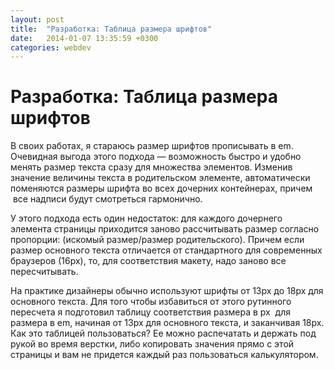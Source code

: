 ```yaml
---
layout: post
title:  "Разработка: Таблица размера шрифтов"
date:   2014-01-07 13:35:59 +0300
categories: webdev
---
```

# Разработка: Таблица размера шрифтов
<p dir="ltr"><span>В своих работах, я стараюсь размер шрифтов прописывать в em. Очевидная выгода этого подхода — возможность быстро и удобно менять размер текста сразу для множества элементов. Изменив значение величины текста в родительском элементе, автоматически поменяются размеры шрифта во всех дочерних контейнерах, причем  все надписи будут смотреться гармонично.</span></p>
<p dir="ltr"><span>У этого подхода есть один недостаток: для каждого дочернего элемента страницы приходится заново рассчитывать размер согласно пропорции: (искомый размер/размер родительского). Причем если размер основного текста отличается от стандартного для современных браузеров (16px), то, для соответствия макету, надо заново все пересчитывать.</span></p>
<p><span id="docs-internal-guid-5007741c-6cf1-8fd2-9631-6dc782a17225"><span>На практике дизайнеры обычно используют шрифты от 13px до 18px для основного текста. Для того чтобы избавиться от этого рутинного пересчета я подготовил таблицу соответствия размера в px  для размера в em, начиная от 13px для основного текста, и заканчивая </span><span>18px</span><span>. Как это таблицей пользоваться? Ее можно распечатать и держать под рукой во время верстки, либо копировать значения прямо с этой страницы и вам не придется каждый раз пользоваться калькулятором.</span></span></p>
<script type="text/javascript" src="https://gist.github.com/handleman/7703990.js"></script>


